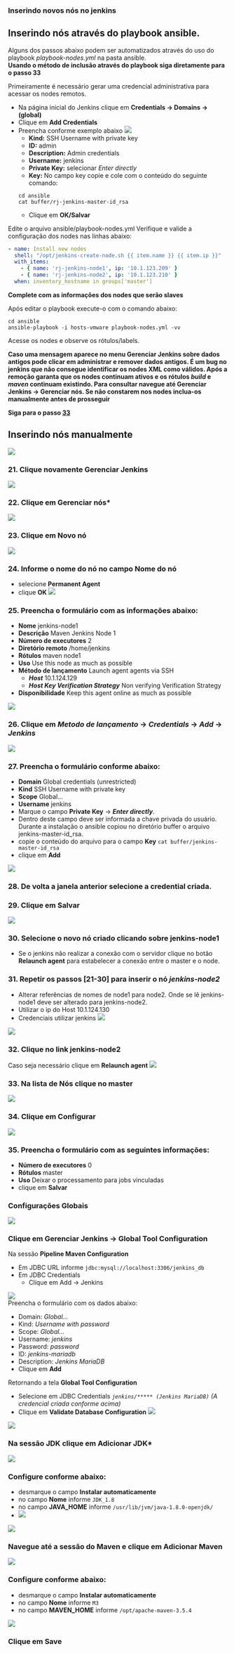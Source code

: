 ### Inserindo novos nós no jenkins

## Inserindo nós através do playbook ansible.
Alguns dos passos abaixo podem ser automatizados através do uso do playbook *playbook-nodes.yml* na pasta ansible.</br>
**Usando o método de inclusão através do playbook siga diretamente para o passo 33**

Primeiramente é necessário gerar uma credencial administrativa para acessar os nodes remotos.
- Na página inicial do Jenkins clique em **Credentials &rarr; Domains &rarr; (global)**
- Clique em **Add Credentials**
- Preencha conforme exemplo abaixo
![](images/fig110.png)<br/>
  - **Kind:** SSH Username with private key
  - **ID:** admin
  - **Description:** Admin credentials
  - **Username:** jenkins
  - **Private Key:** selecionar *Enter directly*
  - **Key:** No campo key copie e cole com o conteúdo do seguinte comando:</br>
  ```
  cd ansible
  cat buffer/rj-jenkins-master-id_rsa
  ```
  - Clique em **OK/Salvar**

Edite o arquivo ansible/playbook-nodes.yml
Verifique e valide a configuração dos nodes nas linhas abaixo:
```yaml
- name: Install new nodes
  shell: "/opt/jenkins-create-node.sh {{ item.name }} {{ item.ip }}"
  with_items:
    - { name: 'rj-jenkins-node1', ip: '10.1.123.209' }
    - { name: 'rj-jenkins-node2', ip: '10.1.123.210' }
  when: inventory_hostname in groups['master']
```
**Complete com as informações dos nodes que serão slaves**

Após editar o playbook execute-o com o comando abaixo:
```
cd ansible
ansible-playbook -i hosts-vmware playbook-nodes.yml -vv
```

Acesse os nodes e observe os rótulos/labels.

**Caso uma mensagem aparece no menu Gerenciar Jenkins sobre dados antigos pode clicar em administrar e remover dados antigos. É um bug no jenkins que não consegue identificar os nodes XML como válidos. Após a remoção garanta que os nodes continuam ativos e os rótulos _build_ e _maven_ continuam existindo. Para consultar navegue até Gerenciar Jenkins &rarr; Gerenciar nós. Se não constarem nos nodes inclua-os manualmente antes de prosseguir**<br/>

**Siga para o passo [33](#_33-na-lista-de-nós-clique-no-master)**

## Inserindo nós manualmente
![](images/fig17-enter-config.png)<br/>
### 21. Clique novamente **Gerenciar Jenkins**
![](images/fig18-config-node.png)
### 22. Clique em **Gerenciar nós***
![](images/fig19-new-node.png)
### 23. Clique em **Novo nó**
![](images/fig20-new-node.png)
### 24. Informe o nome do nó no campo **Nome do nó**
  - selecione **Permanent Agent**
  - clique **OK**
![](images/fig21-new-node.png)
### 25. Preencha o formulário com as informações abaixo:
  - **Nome** jenkins-node1
  - **Descrição** Maven Jenkins Node 1
  - **Número de executores** 2
  - **Diretório remoto** /home/jenkins
  - **Rótulos** maven node1
  - **Uso** Use this node as much as possible
  - **Método de lançamento** Launch agent agents via SSH
    - **_Host_** 10.1.124.129
    - **_Host Key Verification Strategy_** Non verifying Verification Strategy
  - **Disponibilidade** Keep this agent online as much as possible

![](images/fig22-new-node.png)
### 26. Clique em *Metodo de lançamento* -> *Credentials* -> *Add* -> **_Jenkins_**
![](images/fig23-new-node.png)
### 27. Preencha o formulário conforme abaixo:
  - **Domain** Global credentials (unrestricted)
  - **Kind** SSH Username with private key
  - **Scope** Global...
  - **Username** jenkins
  - Marque o campo **Private Key** -> **_Enter directly_**.
  - Dentro deste campo deve ser informada a chave privada do usuário. Durante a instalação o ansible copiou no diretório buffer o arquivo jenkins-master-id_rsa.
  - copie o conteúdo do arquivo para o campo **Key** `cat buffer/jenkins-master-id_rsa`
  - clique em **Add**

![](images/fig24-new-node.png)
### 28. De volta a janela anterior selecione a credential criada.
### 29. Clique em **Salvar**
![](images/fig25-new-node.png)
### 30. Selecione o novo nó criado clicando sobre **jenkins-node1**
  - Se o jenkins não realizar a conexão com o servidor clique no botão **Relaunch agent** para estabelecer a conexão entre o master e o node.
### 31. Repetir os passos [21-30] para inserir o nó *jenkins-node2*
  - Alterar referências de nomes de node1 para node2. Onde se lê jenkins-node1 deve ser alterado para jenkins-node2.
  - Utilizar o ip do Host 10.1.124.130
  - Credenciais utilizar jenkins
![](images/fig26-new-node.png)

![](images/fig27-new-node.png)
### 32. Clique no link **jenkins-node2**
Caso seja necessário clique em **Relaunch agent**
![](images/fig28-new-node.png)
### 33. Na lista de Nós clique no **master**
![](images/fig29-new-node.png)
### 34. Clique em **Configurar**
![](images/fig30-new-node.png)
### 35. Preencha o formulário com as seguintes informações:
  - **Número de executores** 0
  - **Rótulos** master
  - **Uso** Deixar o processamento para jobs vinculadas
  - clique em **Salvar**

### Configurações Globais

![](images/fig31-global.png)
### Clique em **Gerenciar Jenkins &rarr; Global Tool Configuration**

Na sessão **Pipeline Maven Configuration**
- Em JDBC URL informe `jdbc:mysql://localhost:3306/jenkins_db`
- Em JDBC Credentials
  - Clique em Add &rarr; Jenkins

![](images/fig114.png)</br>
Preencha o formulário com os dados abaixo:
- Domain: _Global..._
- Kind: _Username with password_
- Scope: _Global..._
- Username: _jenkins_
- Password: _password_
- ID: _jenkins-mariadb_
- Description: _Jenkins MariaDB_
- Clique em **Add**

Retornando a tela **Global Tool Configuration**
- Selecione em JDBC Credentials _`jenkins/***** (Jenkins MariaDB)`_ _(A credencial criada conforme acima)_
- Clique em **Validate Database Configuration**
![](images/fig115.png)</br>

![](images/fig32-global.png)
### Na sessão JDK clique em **Adicionar JDK***

![](images/fig33-global.png)
### Configure conforme abaixo:
  - desmarque o campo **Instalar automaticamente**
  - no campo **Nome** informe `JDK_1.8`
  - no campo **JAVA_HOME** informe `/usr/lib/jvm/java-1.8.0-openjdk/`
  - ![](images/fig34-global.png)

![](images/fig35-global.png)
### Navegue até a sessão do Maven e clique em **Adicionar Maven**

![](images/fig36-global.png)
### Configure conforme abaixo:
 - desmarque o campo **Instalar automaticamente**
 - no campo **Nome** informe `M3`
 - no campo **MAVEN_HOME** informe `/opt/apache-maven-3.5.4`

![](images/fig37-global.png)
### Clique em **Save**
